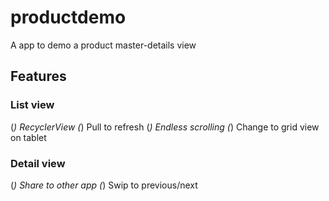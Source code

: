 # productdemo
A app to demo a product master-details view
## Features
### List view
(*) RecyclerView
(*) Pull to refresh
(*) Endless scrolling
(*) Change to grid view on tablet

### Detail view
(*) Share to other app
(*) Swip to previous/next
